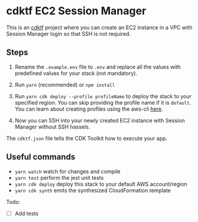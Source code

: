 # cdktf EC2 Session Manager

This is an [cdktf](https://github.com/hashicorp/terraform-cdk/) project where you can create an EC2 instance in a VPC with Session Manager login so that SSH is not required.

## Steps

1. Rename the `.example.env` file to `.env` and replace all the values with predefined values for your stack (not mandatory).

2. Run `yarn` (recommended) or `npm install`

3. Run `yarn cdk deploy --profile profileName` to deploy the stack to your specified region. You can skip providing the profile name if it is `default`. You can learn about creating profiles using the aws-cli [here](https://docs.aws.amazon.com/cli/latest/reference/configure/#configure).

4. Now you can SSH into your newly created EC2 instance with Session Manager without SSH hassels.

The `cdktf.json` file tells the CDK Toolkit how to execute your app.

## Useful commands

- `yarn watch` watch for changes and compile
- `yarn test` perform the jest unit tests
- `yarn cdk deploy` deploy this stack to your default AWS account/region
- `yarn cdk synth` emits the synthesized CloudFormation template

Todo:

- [ ] Add tests
